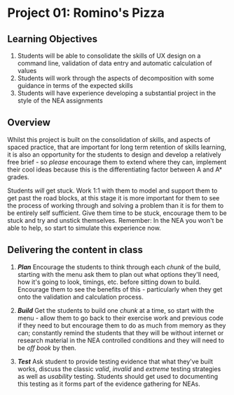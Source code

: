 # Project 01: Romino's Pizza
## Learning Objectives
1. Students will be able to consolidate the skills of UX design on a command line, validation of data entry and automatic calculation of values
2. Students will work through the aspects of decomposition with some guidance in terms of the expected skills
3. Students will have experience developing a substantial project in the style of the NEA assignments
 
## Overview
Whilst this project is built on the consolidation of skills, and aspects of spaced practice, that are important for long term retention of skills learning, it is also an opportunity for the students to design and develop a relatively free brief - so *please* encourage them to extend where they can, implement their cool ideas because this is the differentiating factor between A and A* grades.

Students *will* get stuck. Work 1:1 with them to model and support them to get past the road blocks, at this stage it is more important for them to see the process of working through and solving a problem than it is for them to be entirely self sufficient. Give them time to be stuck, encourage them to be stuck and try and unstick themselves. Remember: In the NEA you won't be able to help, so start to simulate this experience now.

## Delivering the content in class

1. ***Plan*** Encourage the students to think through each *chunk* of the build, starting with the menu ask them to plan out what options they'll need, how it's going to look, timings, etc. before sitting down to build. Encourage them to see the benefits of this - particularly when they get onto the validation and calculation process.

2. ***Build*** Get the students to build one *chunk* at a time, so start with the menu - allow them to go back to their exercise work and previous code if they need to but encourage them to do as much from memory as they can; constantly remind the students that they will be without internet or research material in the NEA controlled conditions and they will need to be *off book* by then.

3. ***Test*** Ask student to provide testing evidence that what they've built works, discuss the classic *valid*, *invalid* and *extreme* testing strategies as well as *usability* testing. Students should get used to documenting this testing as it forms part of the evidence gathering for NEAs.


  